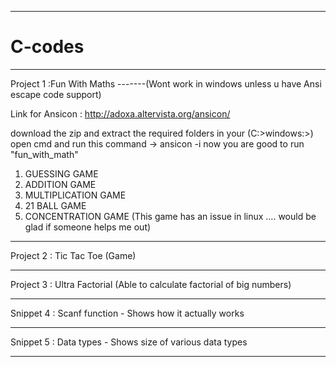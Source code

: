 ***********************************************************************
# C-codes

***********************************************************************
Project 1 :Fun With Maths -------(Wont work in windows unless u have Ansi escape code support)

Link for Ansicon : http://adoxa.altervista.org/ansicon/

download the zip and extract the required folders in your (C:>windows:>) 
open cmd and run this command ->   ansicon -i 
now you are good to run "fun_with_math"

1.  GUESSING GAME
2.  ADDITION GAME
3.  MULTIPLICATION GAME
4.  21 BALL GAME
5.  CONCENTRATION GAME (This game has an issue in linux .... would be glad if someone helps me out)
************************************************************************

Project 2 : Tic Tac Toe (Game)

************************************************************************

Project 3 : Ultra Factorial (Able to calculate factorial of big numbers)

************************************************************************

Snippet 4 : Scanf function - Shows how it actually works

************************************************************************

Snippet 5 : Data types - Shows size of various data types

************************************************************************
